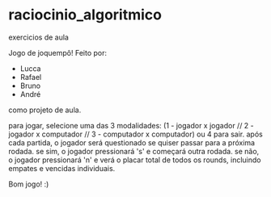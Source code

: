 # raciocinio_algoritmico
exercicios de aula

Jogo de joquempô! Feito por:
- Lucca
- Rafael
- Bruno
- André

como projeto de aula. 

para jogar, selecione uma das 3 modalidades: (1 - jogador x jogador // 2 - jogador x computador // 3 - computador x computador) ou 4 para sair.
após cada partida, o jogador será questionado se quiser passar para a próxima rodada. 
se sim, o jogador pressionará 's' e começará outra rodada.
se não, o jogador pressionará 'n' e verá o placar total de todos os rounds, incluindo empates e vencidas individuais.

Bom jogo! :)
